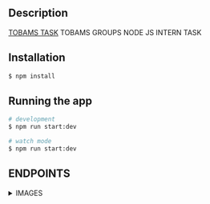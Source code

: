 ## Description

[TOBAMS TASK](https://github.com/flames-web/Tobam-Task.git) TOBAMS GROUPS NODE JS INTERN TASK

## Installation

```bash
$ npm install
```

## Running the app

```bash
# development
$ npm run start:dev

# watch mode
$ npm run start:dev


```

## ENDPOINTS

<details>
<summary>IMAGES</summary>

  <details>
  <summary>Get Images</summary>

    Request
    GET {baseUrl}/get_images
    No request body required


    Response
    {
      "images": [
      {
        "url": "https://example.com",
        "filename": "Tobams/c2szff1phscc",
        "mimetype": "image/png",
        "_id": "imageId",
        "__v": 0
     }
     ]
    }



    Errors
    500 Internal Server Error - Something went wrong

  </details>

  <details>
  <summary>Upload Image</summary>

    Request
    Post {baseUrl}/upload

    Request Body
    "image"-"imageFile"

    Response

    {
    "message": "Image upload sucessful",
    "image": {
        "url": "https://example.com",
        "filename": "Tobams/c2szff1phscc",
        "mimetype": "image/png",
        "_id": "imageId",
        "__v": 0
    }
    }


    Errors Codes
    201 -Created
    400 BAD REQUEST - Invalid Image File
    500 - Internal Server Error - Something went wrong

  </details>
